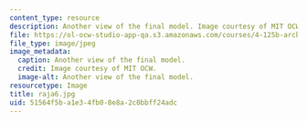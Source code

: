 ```yaml
---
content_type: resource
description: Another view of the final model. Image courtesy of MIT OCW.
file: https://ol-ocw-studio-app-qa.s3.amazonaws.com/courses/4-125b-architecture-studio-building-in-landscapes-fall-2005/51564f5ba1e34fb08e8a2c0bbff24adc_raja6.jpg
file_type: image/jpeg
image_metadata:
  caption: Another view of the final model.
  credit: Image courtesy of MIT OCW.
  image-alt: Another view of the final model.
resourcetype: Image
title: raja6.jpg
uid: 51564f5b-a1e3-4fb0-8e8a-2c0bbff24adc
---
```

